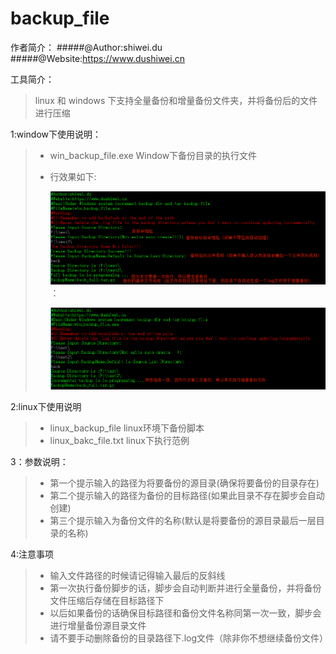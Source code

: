 # backup_file

作者简介：
#####@Author:shiwei.du
#####@Website:https://www.dushiwei.cn

工具简介：

> linux 和 windows 下支持全量备份和增量备份文件夹，并将备份后的文件进行压缩

1:window下使用说明：
> - win_backup_file.exe  Window下备份目录的执行文件  
> - 行效果如下:   
>  
>     ![第一次运行](https://github.com/dsw0214/backup_file/blob/master/win_backup_first_time.png)
>       ：
>       
>     ![第二次运行](https://github.com/dsw0214/backup_file/blob/master/win_backup_second_time.png)

2:linux下使用说明

>  -  linux_backup_file      linux环境下备份脚本
>  - linux_bakc_file.txt     linux下执行范例

3：参数说明：
> - 第一个提示输入的路径为将要备份的源目录(确保将要备份的目录存在)
> - 第二个提示输入的路径为备份的目标路径(如果此目录不存在脚步会自动创建)
> - 第三个提示输入为备份文件的名称(默认是将要备份的源目录最后一层目录的名称)

 
4:注意事项
> - 输入文件路径的时候请记得输入最后的反斜线
> - 第一次执行备份脚步的话，脚步会自动判断并进行全量备份，并将备份文件压缩后存储在目标路径下
> - 以后如果备份的话确保目标路径和备份文件名称同第一次一致，脚步会进行增量备份源目录文件  
> - 请不要手动删除备份的目录路径下.log文件（除非你不想继续备份文件）

